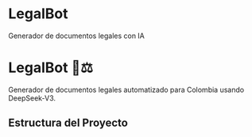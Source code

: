 # LegalBot
Generador de documentos legales con IA
# LegalBot 🤖⚖️

Generador de documentos legales automatizado para Colombia usando DeepSeek-V3.

## Estructura del Proyecto
